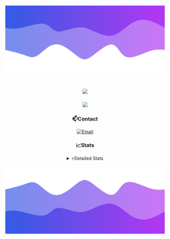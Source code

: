 ![Header](./header.png)
<div align="center">

<h1 align="center">
  <a href="https://git.io/typing-svg">
    <img src="https://readme-typing-svg.herokuapp.com/?lines=Hello,+There!+👋;This+is+chicho.;CEO+on+Hely+Development....;&center=true&size=25">
  </a>
</h1>
  
<p align="center">
  <img src="https://lanyard.cnrad.dev/api/852683595378196480" />
</p>

### 📫Contact
  [![Email](https://img.shields.io/badge/Email-gastondalla@gmail.com-04619f?style=for-the-badge&logo=gmail&logoColor=white)](mailto:gastondalla@gmail.com)
</br>  
### 📈Stats
<details>
    <summary> ⚡Detailed Stats</summary>
    <br/>

<!--START_SECTION:waka-->
![Code Time](http://img.shields.io/badge/Code%20Time-163%20hrs%2034%20mins-blue)

![Profile Views](http://img.shields.io/badge/Profile%20Views-2-blue)

**🐱 My GitHub Data** 

> 📦 37.6 kB Used in GitHub's Storage 
 > 
> 🏆 7 Contributions in the Year 2023
 > 
> 🚫 Not Opted to Hire
 > 
> 📜 6 Public Repositories 
 > 
> 🔑 9 Private Repositories 
 > 
**I'm a Night 🦉** 

```text
🌞 Morning                14 commits          █░░░░░░░░░░░░░░░░░░░░░░░░   04.26 % 
🌆 Daytime                49 commits          ████░░░░░░░░░░░░░░░░░░░░░   14.89 % 
🌃 Evening                153 commits         ████████████░░░░░░░░░░░░░   46.50 % 
🌙 Night                  113 commits         █████████░░░░░░░░░░░░░░░░   34.35 % 
```
📅 **I'm Most Productive on Tuesday** 

```text
Monday                   25 commits          ██░░░░░░░░░░░░░░░░░░░░░░░   07.60 % 
Tuesday                  65 commits          █████░░░░░░░░░░░░░░░░░░░░   19.76 % 
Wednesday                61 commits          █████░░░░░░░░░░░░░░░░░░░░   18.54 % 
Thursday                 35 commits          ███░░░░░░░░░░░░░░░░░░░░░░   10.64 % 
Friday                   43 commits          ███░░░░░░░░░░░░░░░░░░░░░░   13.07 % 
Saturday                 48 commits          ████░░░░░░░░░░░░░░░░░░░░░   14.59 % 
Sunday                   52 commits          ████░░░░░░░░░░░░░░░░░░░░░   15.81 % 
```


📊 **This Week I Spent My Time On** 

```text
🕑︎ Time Zone: America/Argentina/Buenos_Aires

💬 Programming Languages: 
C#                       5 hrs 12 mins       █████████░░░░░░░░░░░░░░░░   35.97 % 
Python                   4 hrs 50 mins       ████████░░░░░░░░░░░░░░░░░   33.53 % 
Other                    2 hrs 2 mins        ████░░░░░░░░░░░░░░░░░░░░░   14.15 % 
HTML                     1 hr 42 mins        ███░░░░░░░░░░░░░░░░░░░░░░   11.76 % 
Text                     24 mins             █░░░░░░░░░░░░░░░░░░░░░░░░   02.79 % 

🔥 Editors: 
VS Code                  7 hrs 15 mins       █████████████░░░░░░░░░░░░   50.22 % 
Visual Studio            7 hrs 11 mins       ████████████░░░░░░░░░░░░░   49.78 % 

🐱‍💻 Projects: 
Unknown Project          6 hrs 6 mins        ███████████░░░░░░░░░░░░░░   42.30 % 
Palometa                 5 hrs 44 mins       ██████████░░░░░░░░░░░░░░░   39.67 % 
Coder                    1 hr 8 mins         ██░░░░░░░░░░░░░░░░░░░░░░░   07.92 % 
StringExtractor          1 hr 6 mins         ██░░░░░░░░░░░░░░░░░░░░░░░   07.69 % 
String Extractor         20 mins             █░░░░░░░░░░░░░░░░░░░░░░░░   02.35 % 

💻 Operating System: 
Windows                  14 hrs 27 mins      █████████████████████████   100.00 % 
```

**I Mostly Code in JavaScript** 

```text
JavaScript               8 repos             █████████░░░░░░░░░░░░░░░░   36.36 % 
CSS                      3 repos             ███░░░░░░░░░░░░░░░░░░░░░░   13.64 % 
C#                       2 repos             ██░░░░░░░░░░░░░░░░░░░░░░░   09.09 % 
Python                   2 repos             ██░░░░░░░░░░░░░░░░░░░░░░░   09.09 % 
Batchfile                1 repo              █░░░░░░░░░░░░░░░░░░░░░░░░   04.55 % 
```




 Last Updated on 22/06/2023 19:11:27 UTC
<!--END_SECTION:waka-->
</details>

![Footer](./footer.png)
